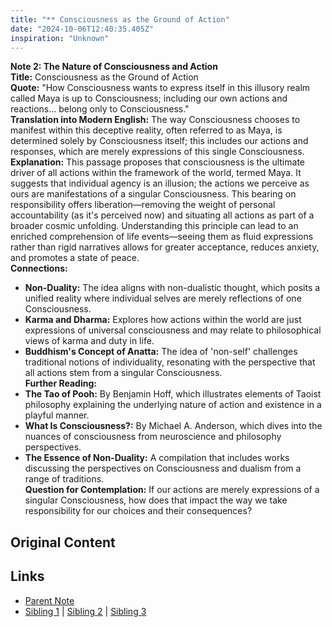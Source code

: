 ```yaml
---
title: "** Consciousness as the Ground of Action"
date: "2024-10-06T12:40:35.405Z"
inspiration: "Unknown"
---
```


  
**Note 2: The Nature of Consciousness and Action**  
**Title:** Consciousness as the Ground of Action  
**Quote:** "How Consciousness wants to express itself in this illusory realm called Maya is up to Consciousness; including our own actions and reactions... belong only to Consciousness."  
**Translation into Modern English:** The way Consciousness chooses to manifest within this deceptive reality, often referred to as Maya, is determined solely by Consciousness itself; this includes our actions and responses, which are merely expressions of this single Consciousness.  
**Explanation:** This passage proposes that consciousness is the ultimate driver of all actions within the framework of the world, termed Maya. It suggests that individual agency is an illusion; the actions we perceive as ours are manifestations of a singular Consciousness. This bearing on responsibility offers liberation—removing the weight of personal accountability (as it's perceived now) and situating all actions as part of a broader cosmic unfolding. Understanding this principle can lead to an enriched comprehension of life events—seeing them as fluid expressions rather than rigid narratives allows for greater acceptance, reduces anxiety, and promotes a state of peace.  
**Connections:**  
- **Non-Duality:** The idea aligns with non-dualistic thought, which posits a unified reality where individual selves are merely reflections of one Consciousness.  
- **Karma and Dharma:** Explores how actions within the world are just expressions of universal consciousness and may relate to philosophical views of karma and duty in life.  
- **Buddhism's Concept of Anatta:** The idea of 'non-self' challenges traditional notions of individuality, resonating with the perspective that all actions stem from a singular Consciousness.  
**Further Reading:**  
- **The Tao of Pooh:** By Benjamin Hoff, which illustrates elements of Taoist philosophy explaining the underlying nature of action and existence in a playful manner.  
- **What Is Consciousness?:** By Michael A. Anderson, which dives into the nuances of consciousness from neuroscience and philosophy perspectives.  
- **The Essence of Non-Duality:** A compilation that includes works discussing the perspectives on Consciousness and dualism from a range of traditions.  
**Question for Contemplation:** If our actions are merely expressions of a singular Consciousness, how does that impact the way we take responsibility for our choices and their consequences?  


## Original Content



## Links

- [Parent Note](/parent-note.md)
- [Sibling 1](/zettel1.md) | [Sibling 2](/zettel2.md) | [Sibling 3](/zettel3.md)
